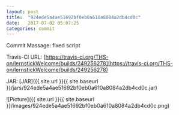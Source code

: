 ```yaml
---
layout: post
title:  "924ede5a4ae51692bf0eb0a610a8084a2db4cd0c"
date:   2017-07-02 05:07:25
categories: commit
---
```


Commit Massage: fixed script  

Travis-CI URL: [https://travis-ci.org/THS-on/lernstickWelcome/builds/249256278](https://travis-ci.org/THS-on/lernstickWelcome/builds/249256278)

JAR: [JAR]({{ site.url }}{{ site.baseurl }}/jars/924ede5a4ae51692bf0eb0a610a8084a2db4cd0c.jar)

![Picture]({{ site.url }}{{ site.baseurl }}/images/924ede5a4ae51692bf0eb0a610a8084a2db4cd0c.png)

